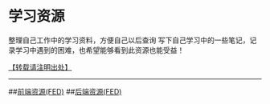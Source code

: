 学习资源
==============================
整理自己工作中的学习资料，方便自己以后查询
写下自己学习中的一些笔记，记录学习中遇到的困难，也希望能够看到此资源也能受益！

[【转载请注明出处】](https://github.com/bluemsn "bluemsn")


****

##[前端资源(FED)](./Frontend-res/README.md) 
##[后端资源(FED)](./Backend-res/README.md) 
  

 